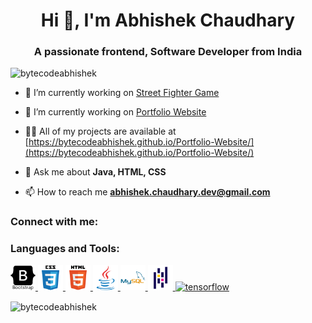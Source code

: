 <h1 align="center">Hi 👋, I'm Abhishek Chaudhary</h1>
<h3 align="center">A passionate frontend, Software Developer from India</h3>

<p align="left"> <img src="https://komarev.com/ghpvc/?username=bytecodeabhishek&label=Profile%20views&color=0e75b6&style=flat" alt="bytecodeabhishek" /> </p>

- 🔭 I’m currently working on [Street Fighter Game](https://github.com/BytecodeAbhishek/Game-Street-Fighter)

- 🔭 I’m currently working on [Portfolio Website](https://bytecodeabhishek.github.io/Portfolio-Website/)

- 👨‍💻 All of my projects are available at [https://bytecodeabhishek.github.io/Portfolio-Website/](https://bytecodeabhishek.github.io/Portfolio-Website/)

- 💬 Ask me about **Java, HTML, CSS**

- 📫 How to reach me **abhishek.chaudhary.dev@gmail.com**

<h3 align="left">Connect with me:</h3>
<p align="left">
</p>

<h3 align="left">Languages and Tools:</h3>
<p align="left"> <a href="https://getbootstrap.com" target="_blank" rel="noreferrer"> <img src="https://raw.githubusercontent.com/devicons/devicon/master/icons/bootstrap/bootstrap-plain-wordmark.svg" alt="bootstrap" width="40" height="40"/> </a> <a href="https://www.w3schools.com/css/" target="_blank" rel="noreferrer"> <img src="https://raw.githubusercontent.com/devicons/devicon/master/icons/css3/css3-original-wordmark.svg" alt="css3" width="40" height="40"/> </a> <a href="https://www.w3.org/html/" target="_blank" rel="noreferrer"> <img src="https://raw.githubusercontent.com/devicons/devicon/master/icons/html5/html5-original-wordmark.svg" alt="html5" width="40" height="40"/> </a> <a href="https://www.java.com" target="_blank" rel="noreferrer"> <img src="https://raw.githubusercontent.com/devicons/devicon/master/icons/java/java-original.svg" alt="java" width="40" height="40"/> </a> <a href="https://www.mysql.com/" target="_blank" rel="noreferrer"> <img src="https://raw.githubusercontent.com/devicons/devicon/master/icons/mysql/mysql-original-wordmark.svg" alt="mysql" width="40" height="40"/> </a> <a href="https://pandas.pydata.org/" target="_blank" rel="noreferrer"> <img src="https://raw.githubusercontent.com/devicons/devicon/2ae2a900d2f041da66e950e4d48052658d850630/icons/pandas/pandas-original.svg" alt="pandas" width="40" height="40"/> </a> <a href="https://www.tensorflow.org" target="_blank" rel="noreferrer"> <img src="https://www.vectorlogo.zone/logos/tensorflow/tensorflow-icon.svg" alt="tensorflow" width="40" height="40"/> </a> </p>

<p><img align="center" src="https://github-readme-stats.vercel.app/api/top-langs?username=bytecodeabhishek&show_icons=true&locale=en&layout=compact" alt="bytecodeabhishek" /></p>
